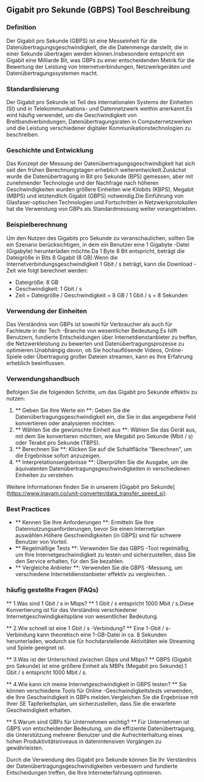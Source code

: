## Gigabit pro Sekunde (GBPS) Tool Beschreibung

### Definition
Der Gigabit pro Sekunde (GBPS) ist eine Messeinheit für die Datenübertragungsgeschwindigkeit, die die Datenmenge darstellt, die in einer Sekunde übertragen werden können.Insbesondere entspricht ein Gigabit eine Milliarde Bit, was GBPs zu einer entscheidenden Metrik für die Bewertung der Leistung von Internetverbindungen, Netzwerkgeräten und Datenübertragungssystemen macht.

### Standardisierung
Der Gigabit pro Sekunde ist Teil des internationalen Systems der Einheiten (SI) und in Telekommunikations- und Datennetzwerk weithin anerkannt.Es wird häufig verwendet, um die Geschwindigkeit von Breitbandverbindungen, Datenübertragungsraten in Computernetzwerken und die Leistung verschiedener digitaler Kommunikationstechnologien zu beschreiben.

### Geschichte und Entwicklung
Das Konzept der Messung der Datenübertragungsgeschwindigkeit hat sich seit den frühen Berechnungstagen erheblich weiterentwickelt.Zunächst wurde die Datenübertragung in Bit pro Sekunde (BPS) gemessen, aber mit zunehmender Technologie und der Nachfrage nach höheren Geschwindigkeiten wurden größere Einheiten wie Kilobits (KBPS), Megabit (MBPS) und letztendlich Gigabit (GBPS) notwendig.Die Einführung von Glasfaser-optischen Technologien und Fortschritten in Netzwerkprotokollen hat die Verwendung von GBPs als Standardmessung weiter vorangetrieben.

### Beispielberechnung
Um den Nutzen des Gigabits pro Sekunde zu veranschaulichen, sollten Sie ein Szenario berücksichtigen, in dem ein Benutzer eine 1 Gigabyte -Datei (Gigabyte) herunterladen möchte.Da 1 Byte 8 Bit entspricht, beträgt die Dateigröße in Bits 8 Gigabit (8 GB).Wenn die Internetverbindungsgeschwindigkeit 1 Gbit / s beträgt, kann die Download -Zeit wie folgt berechnet werden:

- Dateigröße: 8 GB
- Geschwindigkeit: 1 Gbit / s
- Zeit = Dateigröße / Geschwindigkeit = 8 GB / 1 Gbit / s = 8 Sekunden

### Verwendung der Einheiten
Das Verständnis von GBPs ist sowohl für Verbraucher als auch für Fachleute in der Tech -Branche von wesentlicher Bedeutung.Es hilft Benutzern, fundierte Entscheidungen über Internetdienstanbieter zu treffen, die Netzwerkleistung zu bewerten und Datenübertragungsprozesse zu optimieren.Unabhängig davon, ob Sie hochauflösende Videos, Online-Spiele oder Übertragung großer Dateien streamen, kann es Ihre Erfahrung erheblich beeinflussen.

### Verwendungshandbuch
Befolgen Sie die folgenden Schritte, um das Gigabit pro Sekunde effektiv zu nutzen:
1. ** Geben Sie Ihre Werte ein **: Geben Sie die Datenübertragungsgeschwindigkeit ein, die Sie in das angegebene Feld konvertieren oder analysieren möchten.
2. ** Wählen Sie die gewünschte Einheit aus **: Wählen Sie das Gerät aus, mit dem Sie konvertieren möchten, wie Megabit pro Sekunde (Mbit / s) oder Terabit pro Sekunde (TBPS).
3. ** Berechnen Sie **: Klicken Sie auf die Schaltfläche "Berechnen", um die Ergebnisse sofort anzuzeigen.
4. ** Interpretationsergebnisse **: Überprüfen Sie die Ausgabe, um die äquivalenten Datenübertragungsgeschwindigkeiten in verschiedenen Einheiten zu verstehen.

Weitere Informationen finden Sie in unserem [Gigabit pro Sekunde] (https://www.inayam.co/unit-converter/data_transfer_speed_si).

### Best Practices
- ** Kennen Sie Ihre Anforderungen **: Ermitteln Sie Ihre Datennutzungsanforderungen, bevor Sie einen Internetplan auswählen.Höhere Geschwindigkeiten (in GBPS) sind für schwere Benutzer von Vorteil.
- ** Regelmäßige Tests **: Verwenden Sie das GBPS -Tool regelmäßig, um Ihre Internetgeschwindigkeit zu testen und sicherzustellen, dass Sie den Service erhalten, für den Sie bezahlen.
- ** Vergleiche Anbieter **: Verwenden Sie die GBPS -Messung, um verschiedene Internetdienstanbieter effektiv zu vergleichen.
.

### häufig gestellte Fragen (FAQs)

** 1.Was sind 1 Gbit / s in Mbps? **
1 Gbit / s entspricht 1000 Mbit / s.Diese Konvertierung ist für das Verständnis verschiedener Internetgeschwindigkeitspläne von wesentlicher Bedeutung.

** 2.Wie schnell ist eine 1 Gbit / s -Verbindung? **
Eine 1-Gbit / s-Verbindung kann theoretisch eine 1-GB-Datei in ca. 8 Sekunden herunterladen, wodurch sie für hochdarstellende Aktivitäten wie Streaming und Spiele geeignet ist.

** 3.Was ist der Unterschied zwischen Gbps und Mbps? **
GBPS (Gigabit pro Sekunde) ist eine größere Einheit als MBPs (Megabit pro Sekunde).1 Gbit / s entspricht 1000 Mbit / s.

** 4.Wie kann ich meine Internetgeschwindigkeit in GBPS testen? **
Sie können verschiedene Tools für Online -Geschwindigkeitstests verwenden, die Ihre Geschwindigkeit in GBPs melden.Vergleichen Sie die Ergebnisse mit Ihrer SE Tapferkeitsplan, um sicherzustellen, dass Sie die erwartete Geschwindigkeit erhalten.

** 5.Warum sind GBPs für Unternehmen wichtig? **
Für Unternehmen ist GBPS von entscheidender Bedeutung, um die effiziente Datenübertragung, die Unterstützung mehrerer Benutzer und die Aufrechterhaltung eines hohen Produktivitätsniveaus in datenintensiven Vorgängen zu gewährleisten.

Durch die Verwendung des Gigabit pro Sekunde können Sie Ihr Verständnis der Datenübertragungsgeschwindigkeiten verbessern und fundierte Entscheidungen treffen, die Ihre Interneterfahrung optimieren.